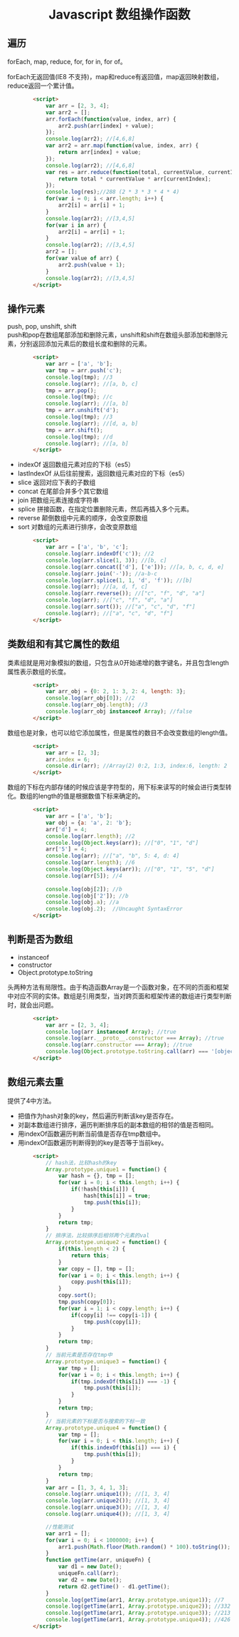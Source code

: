 <h1 align="center"> Javascript 数组操作函数</h1>

遍历
-

forEach, map, reduce, for, for in, for of。

forEach无返回值(IE8 不支持)，map和reduce有返回值，map返回映射数组，reduce返回一个累计值。

```html
		<script>
			var arr = [2, 3, 4];
			var arr2 = [];
			arr.forEach(function(value, index, arr) {
				arr2.push(arr[index] + value);
			});
			console.log(arr2); //[4,6,8]
			var arr2 = arr.map(function(value, index, arr) {
				return arr[index] + value;
			});
			console.log(arr2); //[4,6,8]
			var res = arr.reduce(function(total, currentValue, currentIndex, arr) {
				return total * currentValue * arr[currentIndex];
			});
			console.log(res);//288 (2 * 3 * 3 * 4 * 4)
			for(var i = 0; i < arr.length; i++) {
				arr2[i] = arr[i] + 1;
			}
			console.log(arr2); //[3,4,5]
			for(var i in arr) {
				arr2[i] = arr[i] + 1;
			}
			console.log(arr2); //[3,4,5]
			arr2 = [];
			for(var value of arr) {
				arr2.push(value + 1);
			}
			console.log(arr2); //[3,4,5]
		</script>
```

操作元素
-

push, pop, unshift, shift  
push和pop在数组尾部添加和删除元素，unshift和shift在数组头部添加和删除元素，分别返回添加元素后的数组长度和删除的元素。

```html
		<script>
			var arr = ['a', 'b'];
			var tmp = arr.push('c');
			console.log(tmp); //3
			console.log(arr); //[a, b, c]
			tmp = arr.pop();
			console.log(tmp); //c
			console.log(arr); //[a, b]
			tmp = arr.unshift('d');
			console.log(tmp); //3
			console.log(arr); //[d, a, b]
			tmp = arr.shift(); 
			console.log(tmp); //d
			console.log(arr); //[a, b]
		</script>
```

- indexOf 返回数组元素对应的下标（es5）
- lastIndexOf 从后往前搜索，返回数组元素对应的下标（es5）
- slice 返回对应下表的子数组
- concat 在尾部合并多个其它数组
- join 把数组元素连接成字符串
- splice 拼接函数，在指定位置删除元素，然后再插入多个元素。
- reverse 颠倒数组中元素的顺序，会改变原数组
- sort 对数组的元素进行排序，会改变原数组

```html
		<script>
			var arr = ['a', 'b', 'c'];
			console.log(arr.indexOf('c')); //2
			console.log(arr.slice(1, 3)); //[b, c]
			console.log(arr.concat(['d'], ['e'])); //[a, b, c, d, e]
			console.log(arr.join('-')); //a-b-c
			console.log(arr.splice(1, 1, 'd', 'f')); //[b]
			console.log(arr); //[a, d, f, c]
			console.log(arr.reverse()); //["c", "f", "d", "a"]
			console.log(arr); //["c", "f", "d", "a"]
			console.log(arr.sort()); //["a", "c", "d", "f"]
			console.log(arr); //["a", "c", "d", "f"]
		</script>
```

类数组和有其它属性的数组
-

类素组就是用对象模拟的数组，只包含从0开始递增的数字键名，并且包含length属性表示数组的长度。

```html
		<script>
			var arr_obj = {0: 2, 1: 3, 2: 4, length: 3};
			console.log(arr_obj[0]); //2
			console.log(arr_obj.length); //3
			console.log(arr_obj instanceof Array); //false
		</script>
```

数组也是对象，也可以给它添加属性，但是属性的数目不会改变数组的length值。

```html
		<script>
			var arr = [2, 3];
			arr.index = 6;
			console.dir(arr); //Array(2) 0:2, 1:3, index:6, length: 2
		</script>
```

数组的下标在内部存储的时候应该是字符型的，用下标来读写的时候会进行类型转化。数组的length的值是根据数值下标来确定的。

```html
		<script>
			var arr = ['a', 'b'];
			var obj = {a: 'a', 2: 'b'};
			arr['d'] = 4;
			console.log(arr.length); //2
			console.log(Object.keys(arr)); //["0", "1", "d"]
			arr['5'] = 4;
			console.log(arr); //["a", "b", 5: 4, d: 4]
			console.log(arr.length); //6
			console.log(Object.keys(arr)); //["0", "1", "5", "d"]
			console.log(arr[5]); //4
			
			console.log(obj[2]); //b
			console.log(obj['2']); //b
			console.log(obj.a); //a
			console.log(obj.2);  //Uncaught SyntaxError
		</script>
```



判断是否为数组
-

- instanceof
- constructor
- Object.prototype.toString

头两种方法有局限性。由于构造函数Array是一个函数对象，在不同的页面和框架中对应不同的实体。数组是引用类型，当对跨页面和框架传递的数组进行类型判断时，就会出问题。

```html
		<script>
			var arr = [2, 3, 4];
			console.log(arr instanceof Array); //true
			console.log(arr.__proto__.constructor === Array); //true
			console.log(arr.constructor === Array); //true
			console.log(Object.prototype.toString.call(arr) === '[object Array]'); //true
		</script>
```

数组元素去重
-

提供了4中方法。

- 把值作为hash对象的key，然后遍历判断该key是否存在。
- 对副本数组进行排序，遍历判断排序后的副本数组的相邻的值是否相同。
- 用indexOf函数遍历判断当前值是否存在tmp数组中。
- 用indexOf函数遍历判断得到的key是否等于当前key。

```html
		<script>
			// hash法，比较hash的key
			Array.prototype.unique1 = function() {
				var hash = {}, tmp = [];
				for(var i = 0; i < this.length; i++) {
					if(!hash[this[i]]) {
						hash[this[i]] = true;
						tmp.push(this[i]);
					}
				}
				return tmp;
			}
			// 排序法，比较排序后相邻两个元素的val
			Array.prototype.unique2 = function() {
				if(this.length < 2) {
					return this;
				}
				var copy = [], tmp = [];
				for(var i = 0; i < this.length; i++) {
					copy.push(this[i]);
				}
				copy.sort();
				tmp.push(copy[0]);
				for(var i = 1; i < copy.length; i++) {
					if(copy[i] !== copy[i-1]) {
						tmp.push(copy[i]);
					}
				}
				return tmp;
			}
			// 当前元素是否存在tmp中
			Array.prototype.unique3 = function() {
				var tmp = [];
				for(var i = 0; i < this.length; i++) {
					if(tmp.indexOf(this[i]) === -1) {
						tmp.push(this[i]);
					}
				}
				return tmp;
			}
			// 当前元素的下标是否与搜索的下标一致
			Array.prototype.unique4 = function() {
				var tmp = [];
				for(var i = 0; i < this.length; i++) {
					if(this.indexOf(this[i]) === i) {
						tmp.push(this[i]);
					}
				}
				return tmp;
			}
			var arr = [1, 3, 4, 1, 3];
			console.log(arr.unique1()); //[1, 3, 4]
			console.log(arr.unique2()); //[1, 3, 4] 
			console.log(arr.unique3()); //[1, 3, 4] 
			console.log(arr.unique4()); //[1, 3, 4]

			//性能测试
			var arr1 = [];
			for(var i = 0; i < 1000000; i++) {
				arr1.push(Math.floor(Math.random() * 100).toString());
			}
			function getTime(arr, uniqueFn) {
				var d1 = new Date();
				uniqueFn.call(arr);
				var d2 = new Date();
				return d2.getTime() - d1.getTime();
			}
			console.log(getTime(arr1, Array.prototype.unique1)); //7
			console.log(getTime(arr1, Array.prototype.unique2)); //332
			console.log(getTime(arr1, Array.prototype.unique3)); //213
			console.log(getTime(arr1, Array.prototype.unique4)); //426
		</script>
```












